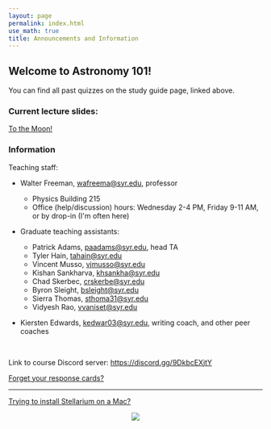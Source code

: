 ```yaml
---
layout: page 
permalink: index.html
use_math: true 
title: Announcements and Information
---
```


## Welcome to Astronomy 101!

You can find all past quizzes on the study guide page, linked above.

### Current lecture slides:

<a href="slides/lecture26/lecture26.pdf">To the Moon!</a>



### Information

Teaching staff:

* Walter Freeman, <wafreema@syr.edu>, professor
  * Physics Building 215
  * Office (help/discussion) hours: Wednesday 2-4 PM, Friday 9-11 AM, or by drop-in (I'm often here)

* Graduate teaching assistants:
    * Patrick Adams, <paadams@syr.edu>, head TA
    * Tyler Hain, <tahain@syr.edu>
    * Vincent Musso, <vjmusso@syr.edu>
    * Kishan Sankharva, <khsankha@syr.edu>
    * Chad Skerbec, <crskerbe@syr.edu>
    * Byron Sleight, <bsleight@syr.edu>
    * Sierra Thomas, <sthoma31@syr.edu>
    * Vidyesh Rao, <vvaniset@syr.edu>
    
* Kiersten Edwards, <kedwar03@syr.edu>, writing coach, and other peer coaches 

<br>

Link to course Discord server: <https://discord.gg/9DkbcEXjtY>


<a href="cards.html">Forget your response cards?</a>

---

<a href="stellarium-mac.html">Trying to install Stellarium on a Mac?</a>

<center> <img src="solar-spectrum.jpg">
<br>
